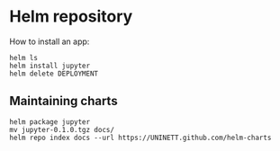 # Helm repository



How to install an app:

```
helm ls
helm install jupyter
helm delete DEPLOYMENT
```



## Maintaining charts

```
helm package jupyter
mv jupyter-0.1.0.tgz docs/
helm repo index docs --url https://UNINETT.github.com/helm-charts

```
